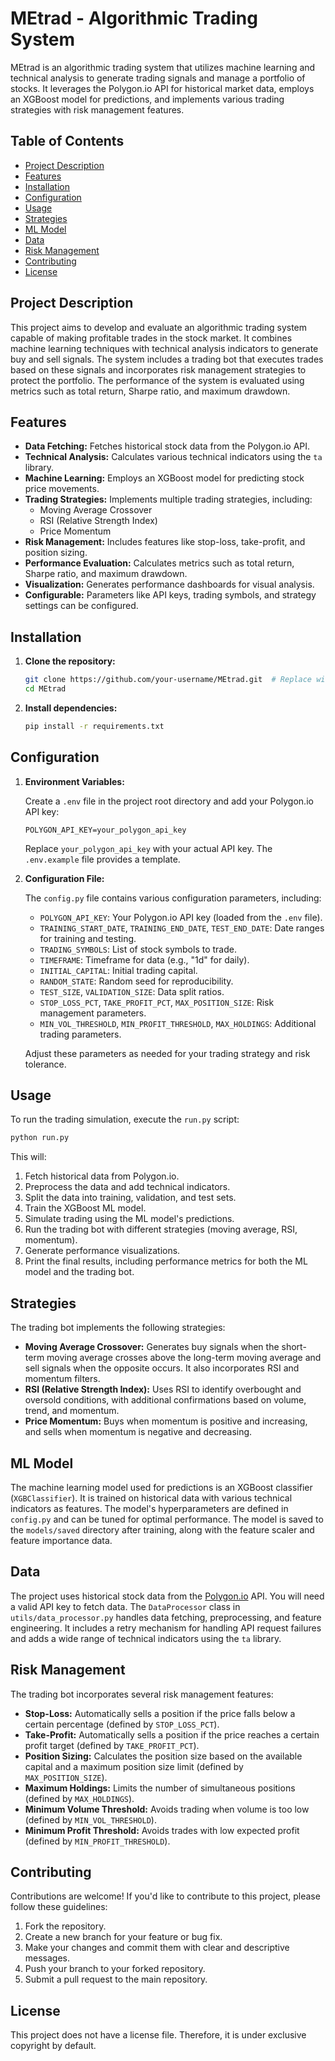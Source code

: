 # MEtrad - Algorithmic Trading System

MEtrad is an algorithmic trading system that utilizes machine learning and technical analysis to generate trading signals and manage a portfolio of stocks. It leverages the Polygon.io API for historical market data, employs an XGBoost model for predictions, and implements various trading strategies with risk management features.

## Table of Contents
- [Project Description](#project-description)
- [Features](#features)
- [Installation](#installation)
- [Configuration](#configuration)
- [Usage](#usage)
- [Strategies](#strategies)
- [ML Model](#ml-model)
- [Data](#data)
- [Risk Management](#risk-management)
- [Contributing](#contributing)
- [License](#license)

## Project Description
This project aims to develop and evaluate an algorithmic trading system capable of making profitable trades in the stock market. It combines machine learning techniques with technical analysis indicators to generate buy and sell signals. The system includes a trading bot that executes trades based on these signals and incorporates risk management strategies to protect the portfolio. The performance of the system is evaluated using metrics such as total return, Sharpe ratio, and maximum drawdown.

## Features

*   **Data Fetching:** Fetches historical stock data from the Polygon.io API.
*   **Technical Analysis:** Calculates various technical indicators using the `ta` library.
*   **Machine Learning:** Employs an XGBoost model for predicting stock price movements.
*   **Trading Strategies:** Implements multiple trading strategies, including:
    *   Moving Average Crossover
    *   RSI (Relative Strength Index)
    *   Price Momentum
*   **Risk Management:** Includes features like stop-loss, take-profit, and position sizing.
*   **Performance Evaluation:** Calculates metrics such as total return, Sharpe ratio, and maximum drawdown.
*   **Visualization:** Generates performance dashboards for visual analysis.
*   **Configurable:** Parameters like API keys, trading symbols, and strategy settings can be configured.

## Installation

1.  **Clone the repository:**

    ```bash
    git clone https://github.com/your-username/MEtrad.git  # Replace with your actual repository URL
    cd MEtrad
    ```

2.  **Install dependencies:**

    ```bash
    pip install -r requirements.txt
    ```

## Configuration

1.  **Environment Variables:**

    Create a `.env` file in the project root directory and add your Polygon.io API key:

    ```
    POLYGON_API_KEY=your_polygon_api_key
    ```
    Replace `your_polygon_api_key` with your actual API key. The `.env.example` file provides a template.

2.  **Configuration File:**

    The `config.py` file contains various configuration parameters, including:

    *   `POLYGON_API_KEY`: Your Polygon.io API key (loaded from the `.env` file).
    *   `TRAINING_START_DATE`, `TRAINING_END_DATE`, `TEST_END_DATE`: Date ranges for training and testing.
    *   `TRADING_SYMBOLS`: List of stock symbols to trade.
    *   `TIMEFRAME`: Timeframe for data (e.g., "1d" for daily).
    *   `INITIAL_CAPITAL`: Initial trading capital.
    *   `RANDOM_STATE`: Random seed for reproducibility.
    *   `TEST_SIZE`, `VALIDATION_SIZE`: Data split ratios.
    *   `STOP_LOSS_PCT`, `TAKE_PROFIT_PCT`, `MAX_POSITION_SIZE`: Risk management parameters.
    *   `MIN_VOL_THRESHOLD`, `MIN_PROFIT_THRESHOLD`, `MAX_HOLDINGS`: Additional trading parameters.

    Adjust these parameters as needed for your trading strategy and risk tolerance.

## Usage

To run the trading simulation, execute the `run.py` script:

```bash
python run.py
```

This will:

1.  Fetch historical data from Polygon.io.
2.  Preprocess the data and add technical indicators.
3.  Split the data into training, validation, and test sets.
4.  Train the XGBoost ML model.
5.  Simulate trading using the ML model's predictions.
6.  Run the trading bot with different strategies (moving average, RSI, momentum).
7.  Generate performance visualizations.
8.  Print the final results, including performance metrics for both the ML model and the trading bot.

## Strategies

The trading bot implements the following strategies:

*   **Moving Average Crossover:** Generates buy signals when the short-term moving average crosses above the long-term moving average and sell signals when the opposite occurs. It also incorporates RSI and momentum filters.
*   **RSI (Relative Strength Index):** Uses RSI to identify overbought and oversold conditions, with additional confirmations based on volume, trend, and momentum.
*   **Price Momentum:** Buys when momentum is positive and increasing, and sells when momentum is negative and decreasing.

## ML Model

The machine learning model used for predictions is an XGBoost classifier (`XGBClassifier`). It is trained on historical data with various technical indicators as features. The model's hyperparameters are defined in `config.py` and can be tuned for optimal performance. The model is saved to the `models/saved` directory after training, along with the feature scaler and feature importance data.

## Data

The project uses historical stock data from the [Polygon.io](https://polygon.io/) API. You will need a valid API key to fetch data. The `DataProcessor` class in `utils/data_processor.py` handles data fetching, preprocessing, and feature engineering. It includes a retry mechanism for handling API request failures and adds a wide range of technical indicators using the `ta` library.

## Risk Management

The trading bot incorporates several risk management features:

*   **Stop-Loss:** Automatically sells a position if the price falls below a certain percentage (defined by `STOP_LOSS_PCT`).
*   **Take-Profit:** Automatically sells a position if the price reaches a certain profit target (defined by `TAKE_PROFIT_PCT`).
*   **Position Sizing:** Calculates the position size based on the available capital and a maximum position size limit (defined by `MAX_POSITION_SIZE`).
* **Maximum Holdings:** Limits the number of simultaneous positions (defined by `MAX_HOLDINGS`).
* **Minimum Volume Threshold:** Avoids trading when volume is too low (defined by `MIN_VOL_THRESHOLD`).
* **Minimum Profit Threshold:** Avoids trades with low expected profit (defined by `MIN_PROFIT_THRESHOLD`).

## Contributing

Contributions are welcome! If you'd like to contribute to this project, please follow these guidelines:

1.  Fork the repository.
2.  Create a new branch for your feature or bug fix.
3.  Make your changes and commit them with clear and descriptive messages.
4.  Push your branch to your forked repository.
5.  Submit a pull request to the main repository.

## License

This project does not have a license file. Therefore, it is under exclusive copyright by default.
